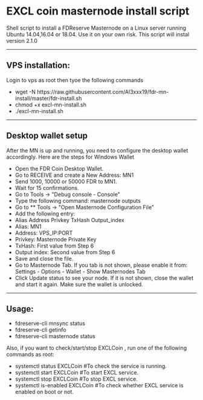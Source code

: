 # EXCL coin masternode install script

Shell script to install a FDReserve Masternode on a Linux server running Ubuntu 14.04,16.04 or 18.04. Use it on your own risk.
This script will instal version 2.1.0
<hr>
<h2>VPS installation:</h2>
Login to vps as root then tyoe the following commands
<ul>
<li>wget -N https://raw.githubusercontent.com/Al3xxx19/fdr-mn-install/master/fdr-install.sh</li>
  <li>chmod +x excl-mn-install.sh</li>
  <li>./excl-mn-install.sh</li>
</ul>
<hr>
<h2>Desktop wallet setup</h2>
After the MN is up and running, you need to configure the desktop wallet accordingly. Here are the steps for Windows Wallet
<ul>
<li>Open the FDR Coin Desktop Wallet.</li>
<li>Go to RECEIVE and create a New Address: MN1</li>
<li>Send 1000, 10000 or 50000 FDR to MN1.</li>
<li>Wait for 15 confirmations.</li>
<li>Go to Tools -> "Debug console - Console"</li>
<li>Type the following command: masternode outputs</li>
<li>Go to ** Tools -> "Open Masternode Configuration File"</li>
<li>Add the following entry:</li>
<li>Alias Address Privkey TxHash Output_index</li>
<li>Alias: MN1</li>
<li>Address: VPS_IP:PORT</li>
<li>Privkey: Masternode Private Key</li>
<li>TxHash: First value from Step 6</li>
<li>Output index: Second value from Step 6</li>
<li>Save and close the file.</li>
<li>Go to Masternode Tab. If you tab is not shown, please enable it from: Settings - Options - Wallet - Show Masternodes Tab</li>
<li>Click Update status to see your node. If it is not shown, close the wallet and start it again. Make sure the wallet is unlocked.</li>
</ul>
<hr>
<h2>Usage:</h2>
<ul>
<li>fdreserve-cli mnsync status</li>
<li>fdreserve-cli getinfo</li>
<li>fdreserve-cli masternode status</li>
</ul>
Also, if you want to check/start/stop EXCLCoin , run one of the following commands as root:
<ul>
<li>systemctl status EXCLCoin #To check the service is running.</li>
<li>systemctl start EXCLCoin #To start EXCL service.</li>
<li>systemctl stop EXCLCoin #To stop EXCL service.</li>
<li>systemctl is-enabled EXCLCoin #To check whether EXCL service is enabled on boot or not.</li>
</ul>

